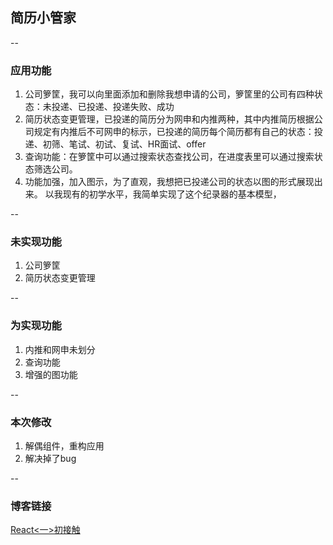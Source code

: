 ## 简历小管家
--

###  应用功能
1. 公司箩筐，我可以向里面添加和删除我想申请的公司，箩筐里的公司有四种状态：未投递、已投递、投递失败、成功
2. 简历状态变更管理，已投递的简历分为网申和内推两种，其中内推简历根据公司规定有内推后不可网申的标示，已投递的简历每个简历都有自己的状态：投递、初筛、笔试、初试、复试、HR面试、offer
3. 查询功能：在箩筐中可以通过搜索状态查找公司，在进度表里可以通过搜索状态筛选公司。
4. 功能加强，加入图示，为了直观，我想把已投递公司的状态以图的形式展现出来。
以我现有的初学水平，我简单实现了这个纪录器的基本模型，

--
###  未实现功能
1. 公司箩筐
2. 简历状态变更管理

--
### 为实现功能
1. 内推和网申未划分
2. 查询功能
3. 增强的图功能

--
### 本次修改
1. 解偶组件，重构应用
2. 解决掉了bug

--
### 博客链接
[React<一>初接触](https://segmentfault.com/a/1190000006620277)

